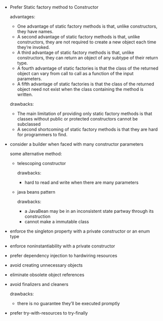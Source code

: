 - Prefer Static factory method to Constructor

  advantages:
    - One advantage of static factory methods is that, unlike
      constructors, they have names.
    - A second advantage of static factory methods is that,
      unlike constructors, they are not required to create a new
      object each time they’re invoked.
    - A third advantage of static factory methods is that, unlike
      constructors, they can return an object of any subtype of
      their return type.
    - A fourth advantage of static factories is that the class of
     the returned object can vary from call to call as a function
     of the input parameters.
    - A fifth advantage of static factories is that the class of the
      returned object need not exist when the class containing
      the method is written.
  
  drawbacks:
    - The main limitation of providing only static factory
      methods is that classes without public or protected
      constructors cannot be subclassed
     - A second shortcoming of static factory methods is that
       they are hard for programmers to find. 

- consider a builder when faced with many constructor parameters

  some alternative method:
  
   - telescoping constructor
   
      drawbacks:
      - hard to read and write when there are many parameters
   - java beans pattern
      
      drawbacks:
      - a JavaBean may be in an inconsistent state partway through its construction
      - cannot make a immutable class

- enforce the singleton property with a private constructor or an enum type
- enforce noninstantiability with a private constructor
- prefer dependency injection to hardwiring resources
- avoid creating unnecessary objects
- eliminate obsolete object references
- avoid finalizers and cleaners

  drawbacks:
  
  - there is no guarantee they’ll be executed promptly

- prefer try-with-resources to try-finally
